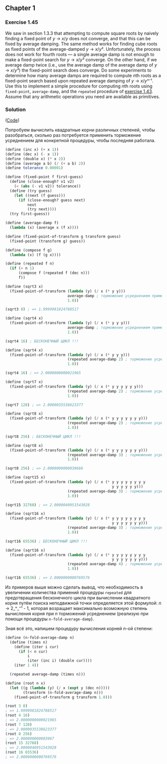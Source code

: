## Chapter 1

### Exercise 1.45

We saw in section 1.3.3 that attempting to compute square roots by naively finding a fixed point of _y_ → _x_/_y_ does not converge, and that this can be fixed by average damping. The same method works for finding cube roots as fixed points of the average-damped _y_ → _x_/<i>y</i>². Unfortunately, the process does not work for fourth roots — a single average damp is not enough to make a fixed-point search for _y_ → _x_/<i>y</i>³ converge. On the other hand, if we average damp twice (i.e., use the average damp of the average damp of _y_ → _x_/<i>y</i>³) the fixed-point search does converge. Do some experiments to determine how many average damps are required to compute <i>n</i>th roots as a fixed-point search based upon repeated average damping of _y_ → _x_/<i>yⁿ</i>⁻¹. Use this to implement a simple procedure for computing <i>n</i>th roots using `fixed-point`, `average-damp`, and the `repeated` procedure of [exercise 1.43](./Exercise%201.43.md). Assume that any arithmetic operations you need are available as primitives.

### Solution

([Code](../../src/Chapter%201/Exercise%201.45.scm))

Попробуем вычислить квадратные корни различных степеней, чтобы разобраться, сколько раз потребуется применить торможение усреднением для конкретной процедуры, чтобы последняя работала.

```scheme
(define (inc x) (+ x 1))
(define (dec x) (- x 1))
(define (double x) (* x 2))
(define (average a b) (/ (+ a b) 2))
(define tolerance 0.00001)

(define (fixed-point f first-guess)
  (define (close-enough? v1 v2)
    (< (abs (- v1 v2)) tolerance))
  (define (try guess)
    (let ((next (f guess)))
      (if (close-enough? guess next)
          next
          (try next))))
  (try first-guess))

(define (average-damp f)
  (lambda (x) (average x (f x))))

(define (fixed-point-of-transform g transform guess)
  (fixed-point (transform g) guess))

(define (compose f g)
  (lambda (x) (f (g x))))

(define (repeated f n)
  (if (> n 1)
      (compose f (repeated f (dec n)))
      f))

(define (sqrt3 x)
  (fixed-point-of-transform (lambda (y) (/ x (* y y)))
                            average-damp ; торможение усреднением применяется единожды
                            1.0))

(sqrt3 8) ; => 1.9999981824788517

(define (sqrt4 x)
  (fixed-point-of-transform (lambda (y) (/ x (* y y y)))
                            average-damp ; торможение усреднением применяется единожды
                            1.0))

(sqrt4 16) ; БЕСКОНЕЧНЫЙ ЦИКЛ !!!

(define (sqrt4 x)
  (fixed-point-of-transform (lambda (y) (/ x (* y y y)))
                            (repeated average-damp 2) ; торможение усреднением применяется два раза
                            1.0))

(sqrt4 16) ; => 2.0000000000021965

(define (sqrt7 x)
  (fixed-point-of-transform (lambda (y) (/ x (* y y y y y y)))
                            (repeated average-damp 2) ; торможение усреднением применяется два раза
                            1.0))

(sqrt7 128) ; => 2.0000035538623377

(define (sqrt8 x)
  (fixed-point-of-transform (lambda (y) (/ x (* y y y y y y y)))
                            (repeated average-damp 2) ; торможение усреднением применяется два раза
                            1.0))

(sqrt8 256) ; БЕСКОНЕЧНЫЙ ЦИКЛ !!!

(define (sqrt8 x)
  (fixed-point-of-transform (lambda (y) (/ x (* y y y y y y y)))
                            (repeated average-damp 3) ; торможение усреднением применяется три раза
                            1.0))

(sqrt8 256) ; => 2.0000000000039666

(define (sqrt15 x)
  (fixed-point-of-transform (lambda (y) (/ x (* y y y y y y y y
                                                y y y y y y)))
                            (repeated average-damp 3) ; торможение усреднением применяется три раза
                            1.0))

(sqrt15 32768) ; => 2.0000040951543028

(define (sqrt16 x)
  (fixed-point-of-transform (lambda (y) (/ x (* y y y y y y y y
                                                y y y y y y y)))
                            (repeated average-damp 3) ; торможение усреднением применяется три раза
                            1.0))

(sqrt16 65536) ; БЕСКОНЕЧНЫЙ ЦИКЛ !!!

(define (sqrt16 x)
  (fixed-point-of-transform (lambda (y) (/ x (* y y y y y y y y
                                                y y y y y y y)))
                            (repeated average-damp 4) ; торможение усреднением применяется четыре раза
                            1.0))

(sqrt16 65536) ; => 2.0000000000769576
```

Из примеров выше можно сделать вывод, что необходимость в увеличении количества примений процедуры `repeated` для предотвращения бесконечного цикла при вычислении квадратного корня путём поиска неподвижной точки определяется этой формулой: _n_ → 2_ⁿ_⁺¹ - 1, которая возращает максимально возможную степень вычисления корня при _n_ торможений усреднением (реализую при помощи процедуры `n-fold-average-damp`).

Зная всё это, напишем процедуру вычисления корней _n_-ой степени:

```scheme
(define (n-fold-average-damp n)
  (define (times n)
    (define (iter i cur)
      (if (< n cur)
          i
          (iter (inc i) (double cur))))
    (iter 1 4))

  (repeated average-damp (times n)))

(define (root n x)
  (let ((g (lambda (y) (/ x (expt y (dec n)))))
        (transform (n-fold-average-damp n)))
    (fixed-point-of-transform g transform 1.0)))

(root 3 8)
; => 1.9999981824788517
(root 4 16)
; => 2.0000000000021965
(root 7 128)
; => 2.0000035538623377
(root 8 256)
; => 2.000000000003967
(root 15 32768)
; => 2.0000040951543028
(root 16 65536)
; => 2.0000000000769576
```

